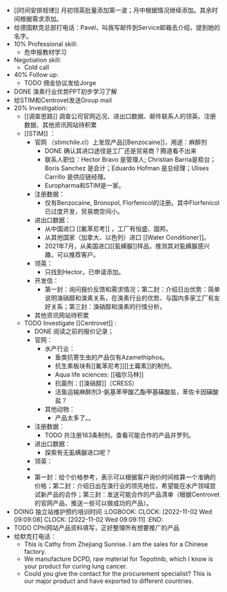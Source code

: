 - [[时间安排规律]] 月初领英批量添加第一波；月中根据情况继续添加。其余时间根据需求添加。
- 给德国默克总部打电话：Pavel，叫我写邮件到Service邮箱去介绍，提到她的名字。
- 10% Professional skill:
	- 危申报教材学习
- Negotiation skill:
	- Cold call
- 40% Follow up:
	- TODO 佣金协议发给Jorge
- DONE 溴素行业优势PPT初步学习了解
- 给STIM和Centrovet发送Group mail
- 20% Investigation:
	- [[调查思路]] 调查公司官网近况、进出口数据、邮件联系人的领英、注册数据、其他资讯网站待积累
	- [[STIM]] ：
		- 官网 （stimchile.cl）上发现产品[[Benzocaine]]，用途：麻醉剂
			- DONE 确认其进口途径是工厂还是贸易商？腾道看不出来
			- 联系人职位：Hector Bravo 是管理人; Christian Barria是柜台； Boris Sanchez 是会计；Eduardo Hofman 是总经理；Ulises Carrillo 是供应链经理。
			- Europharma和STIM是一家。
		- 注册数据：
			- 仅有Benzocaine, Bronopol, Florfenicol的注册。其中Florfenicol已过度开发，贸易商空间小。
		- 进出口数据：
			- 从中国进口 [[氟苯尼考]] ，工厂有恒盛、国邦。
			- 从其他国家（加拿大、以色列）进口 [[Water Conditioner]]。
			- 2021年7月，从美国进口[[虱螨脲]]样品，推测其对虱螨脲感兴趣，可以推荐客户。
		- 领英：
			- 只找到Hector，已申请添加。
		- 开发信：
			- 第一封：询问报价反馈和需求情况；第二封：介绍日出优势：简单说明溴硝醇和溴素关系，在溴素行业的优势、与国内多家工厂有友好关系；第三封：溴硝醇和溴素的行情分析。
		- 其他资讯网站待积累
	- TODO Investigate [[Centrovet]] :
		- DONE 阅读之前的报价记录；
		- 官网：
			- 水产行业：
				- 鱼类抗寄生虫的产品仅有Azamethiphos。
				- 抗生素板块有[[氟苯尼考]][[土霉素]]的制剂。
				- Aqua life sciences: [[福尔马林]]
				- 抗菌剂：[[溴硝醇]]（CRESS）
				- 活鱼运输麻醉剂3-氨基苯甲酸乙酯甲基磺酸盐，苯佐卡因磺酸盐？
			- 其他动物：
				- 产品太多了。。
		- 注册数据：
			- TODO 共注册163条制剂。查看可能合作的产品并罗列。
		- 进出口数据：
			- 探索有无虱螨脲进口呢？
		- 领英：
		-
		- 第一封：给个价格参考，表示可以根据客户询价时间核算一个准确的价格；第二封：介绍日出在溴行业的领先地位，希望能在水产领域尝试新产品的合作；第三封：发送可能合作的产品清单（根据Centrovet的官网产品，推送一些可以做成功的产品）。
- DOING 独立站维护预约培训时间
  :LOGBOOK:
  CLOCK: [2022-11-02 Wed 09:09:08]
  CLOCK: [2022-11-02 Wed 09:09:11]
  :END:
- TODO CPhI网站产品资料填写，正好整理所有想要推广的产品
- 给默克打电话：
	- This is Cathy from Zhejiang  Sunrise. I am the sales for a Chinese factory.
	- We manufacture DCPD, raw material for Tepotinib, which I know is your product for curing lung cancer.
	- Could you give the contact for the procurement specialist? This is our major product and have exported to different countries.